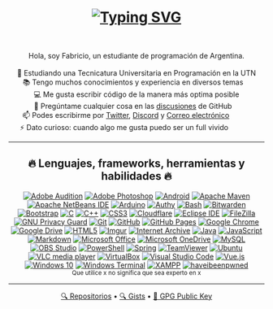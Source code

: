 <!-- Créditos
- Awesome Profile Readme : https://github.com/abhisheknaiidu/awesome-github-profile-readme
- Perfil de zumrudu-anka : https://github.com/zumrudu-anka/zumrudu-anka
- Typing SVG             : https://github.com/DenverCoder1/readme-typing-svg
- Shields                : https://github.com/badges/shields
-->
<h1 align="center">
  <a href="#"><img src="https://readme-typing-svg.herokuapp.com?size=30&color=DA0037&center=true&width=450&lines=Bienvenido+a+mi+perfil+%F0%9F%91%8B" alt="Typing SVG"></a>
</h1>

<br>
<p align="center">
  Hola, soy Fabricio, un estudiante de programación de Argentina.
  <br>
  <br>
  🔬 Estudiando una Tecnicatura Universitaria en Programación en la UTN
  <br>
  📚 Tengo muchos conocimientos y experiencia en diversos temas  
  <br>
  💻 Me gusta escribir código de la manera más optima posible
  <br>
  💬 Pregúntame cualquier cosa en las <a href="https://github.com/FaArMa/FaArMa/discussions">discusiones</a> de GitHub  
  <br>
  📫 Podes escribirme por <a href="https://twitter.com/FaArMa">Twitter</a>, <a href="https://discord.gg/ar5qQrsdxc">Discord</a> y <a href="mailto:FaArMa@protonmail.com">Correo electrónico</a>      
  <br>
  ⚡ Dato curioso: cuando algo me gusta puedo ser un full vivido       
</p>

<hr>
<h2 align="center">🔥 Lenguajes, frameworks, herramientas y habilidades 🔥</h2>
<p align="center">
  <a href="#"><img src="https://img.shields.io/badge/-Adobe%20Audition-9999FF?style=flat-square&logo=Adobe%20Audition&logoColor=white" alt="Adobe Audition"></a>
  <a href="#"><img src="https://img.shields.io/badge/-Adobe%20Photoshop-31A8FF?style=flat-square&logo=Adobe%20Photoshop&logoColor=white" alt="Adobe Photoshop"></a>
  <a href="#"><img src="https://img.shields.io/badge/-Android-3DDC84?style=flat-square&logo=Android&logoColor=white" alt="Android"></a>
  <a href="#"><img src="https://img.shields.io/badge/-Apache%20Maven-C71A36?style=flat-square&logo=Apache%20Maven&logoColor=white" alt="Apache Maven"></a>
  <a href="#"><img src="https://img.shields.io/badge/-Apache%20NetBeans%20IDE-1B6AC6?style=flat-square&logo=Apache%20NetBeans%20IDE&logoColor=white" alt="Apache NetBeans IDE"></a>
  <a href="#"><img src="https://img.shields.io/badge/-Arduino-00979D?style=flat-square&logo=Arduino&logoColor=white" alt="Arduino"></a>
  <a href="#"><img src="https://img.shields.io/badge/-Authy-EC1C24?style=flat-square&logo=Authy&logoColor=white" alt="Authy"></a>
  <a href="#"><img src="https://img.shields.io/badge/-GNU%20Bash-4EAA25?style=flat-square&logo=GNU%20Bash&logoColor=white" alt="Bash"></a>
  <a href="#"><img src="https://img.shields.io/badge/-Bitwarden-175DDC?style=flat-square&logo=Bitwarden&logoColor=white" alt="Bitwarden"></a>
  <a href="#"><img src="https://img.shields.io/badge/-Bootstrap-7952B3?style=flat-square&logo=Bootstrap&logoColor=white" alt="Bootstrap"></a>
  <a href="#"><img src="https://img.shields.io/badge/-C-A8B9CC?style=flat-square&logo=C&logoColor=white" alt="C"></a>
  <a href="#"><img src="https://img.shields.io/badge/-C%2B%2B-00599C?style=flat-square&logo=C%2B%2B&logoColor=white" alt="C++"></a>
  <a href="#"><img src="https://img.shields.io/badge/-CSS3-1572B6?style=flat-square&logo=CSS3&logoColor=white" alt="CSS3"></a>
  <a href="#"><img src="https://img.shields.io/badge/-Cloudflare-F38020?style=flat-square&logo=Cloudflare&logoColor=white" alt="Cloudflare"></a>
  <a href="#"><img src="https://img.shields.io/badge/-Eclipse%20IDE-2C2255?style=flat-square&logo=Eclipse%20IDE&logoColor=white" alt="Eclipse IDE"></a>
  <a href="#"><img src="https://img.shields.io/badge/-FileZilla-BF0000?style=flat-square&logo=FileZilla&logoColor=white" alt="FileZilla"></a>
  <a href="#"><img src="https://img.shields.io/badge/-GNU%20Privacy%20Guard-0093DD?style=flat-square&logo=GNU%20Privacy%20Guard&logoColor=white" alt="GNU Privacy Guard"></a>
  <a href="#"><img src="https://img.shields.io/badge/-Git-F05032?style=flat-square&logo=Git&logoColor=white" alt="Git"></a>
  <a href="#"><img src="https://img.shields.io/badge/-GitHub-181717?style=flat-square&logo=GitHub&logoColor=white" alt="GitHub"></a>
  <a href="#"><img src="https://img.shields.io/badge/-GitHub%20Pages-222222?style=flat-square&logo=GitHub%20Pages&logoColor=white" alt="GitHub Pages"></a>
  <a href="#"><img src="https://img.shields.io/badge/-Google%20Chrome-4285F4?style=flat-square&logo=Google%20Chrome&logoColor=white" alt="Google Chrome"></a>
  <a href="#"><img src="https://img.shields.io/badge/-Google%20Drive-4285F4?style=flat-square&logo=Google%20Drive&logoColor=white" alt="Google Drive"></a>
  <a href="#"><img src="https://img.shields.io/badge/-HTML5-E34F26?style=flat-square&logo=HTML5&logoColor=white" alt="HTML5"></a>
  <a href="#"><img src="https://img.shields.io/badge/-Imgur-1BB76E?style=flat-square&logo=Imgur&logoColor=white" alt="Imgur"></a>
  <a href="#"><img src="https://img.shields.io/badge/-Internet%20Archive-666666?style=flat-square&logo=Internet%20Archive&logoColor=white" alt="Internet Archive"></a>
  <a href="#"><img src="https://img.shields.io/badge/-Java-FFFFFF?style=flat-square&logo=OpenJDK&logoColor=black" alt="Java"></a>
  <a href="#"><img src="https://img.shields.io/badge/-JavaScript-F7DF1E?style=flat-square&logo=JavaScript&logoColor=white" alt="JavaScript"></a>
  <a href="#"><img src="https://img.shields.io/badge/-Markdown-000000?style=flat-square&logo=Markdown&logoColor=white" alt="Markdown"></a>
  <a href="#"><img src="https://img.shields.io/badge/-Microsoft%20Office-D83B01?style=flat-square&logo=Microsoft%20Office&logoColor=white" alt="Microsoft Office"></a>
  <a href="#"><img src="https://img.shields.io/badge/-Microsoft%20OneDrive-0078D4?style=flat-square&logo=Microsoft%20OneDrive&logoColor=white" alt="Microsoft OneDrive"></a>
  <a href="#"><img src="https://img.shields.io/badge/-MySQL-4479A1?style=flat-square&logo=MySQL&logoColor=white" alt="MySQL"></a>
  <a href="#"><img src="https://img.shields.io/badge/-OBS%20Studio-302E31?style=flat-square&logo=OBS%20Studio&logoColor=white" alt="OBS Studio"></a>
  <a href="#"><img src="https://img.shields.io/badge/-PowerShell-5391FE?style=flat-square&logo=PowerShell&logoColor=white" alt="PowerShell"></a>
  <a href="#"><img src="https://img.shields.io/badge/-Spring-6DB33F?style=flat-square&logo=Spring&logoColor=white" alt="Spring"></a>
  <a href="#"><img src="https://img.shields.io/badge/-TeamViewer-004680?style=flat-square&logo=TeamViewer&logoColor=white" alt="TeamViewer"></a>
  <a href="#"><img src="https://img.shields.io/badge/-Ubuntu-E95420?style=flat-square&logo=Ubuntu&logoColor=white" alt="Ubuntu"></a>
  <a href="#"><img src="https://img.shields.io/badge/-VLC%20media%20player-FF8800?style=flat-square&logo=VLC%20media%20player&logoColor=white" alt="VLC media player"></a>
  <a href="#"><img src="https://img.shields.io/badge/-VirtualBox-183A61?style=flat-square&logo=VirtualBox&logoColor=white" alt="VirtualBox"></a>
  <a href="#"><img src="https://img.shields.io/badge/-Visual%20Studio%20Code-007ACC?style=flat-square&logo=Visual%20Studio%20Code&logoColor=white" alt="Visual Studio Code"></a>
  <a href="#"><img src="https://img.shields.io/badge/-Vue.js-4FC08D?style=flat-square&logo=Vue.js&logoColor=white" alt="Vue.js"></a>
  <a href="#"><img src="https://img.shields.io/badge/-Windows%2010-0078D6?style=flat-square&logo=Windows&logoColor=white" alt="Windows 10"></a>
  <a href="#"><img src="https://img.shields.io/badge/-Windows%20Terminal-4D4D4D?style=flat-square&logo=Windows%20Terminal&logoColor=white" alt="Windows Terminal"></a>
  <a href="#"><img src="https://img.shields.io/badge/-XAMPP-FB7A24?style=flat-square&logo=XAMPP&logoColor=white" alt="XAMPP"></a>
  <a href="#"><img src="https://img.shields.io/badge/-Have%20I%20Been%20Pwned-2A6379?style=flat-square&logo=haveibeenpwned&logoColor=white" alt="haveibeenpwned"></a>
  <br>
  <sup>Que utilice x no significa que sea experto en x</sup>
</p>
<hr>

<p align="center"><a href="https://github.com/FaArMa?tab=repositories">🔍 Repositorios</a> • <a href="https://gist.github.com/FaArMa">🔍 Gists</a> • <a href="https://github.com/FaArMa.gpg">🔑 GPG Public Key</a></p>
